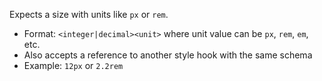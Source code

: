 Expects a size with units like `px` or `rem`.

- Format: `<integer|decimal><unit>` where unit value can be `px`, `rem`, `em`, etc.
- Also accepts a reference to another style hook with the same schema
- Example: `12px` or `2.2rem`
